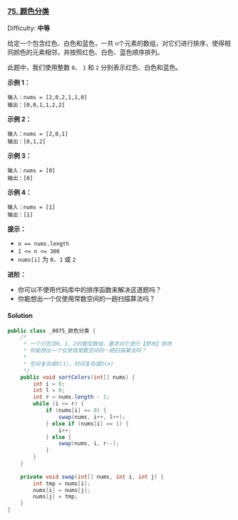 ### [75\. 颜色分类](https://leetcode-cn.com/problems/sort-colors/)

Difficulty: **中等**


给定一个包含红色、白色和蓝色，一共 `n`个元素的数组，对它们进行排序，使得相同颜色的元素相邻，并按照红色、白色、蓝色顺序排列。

此题中，我们使用整数 `0`、 `1` 和 `2` 分别表示红色、白色和蓝色。

**示例 1：**

```
输入：nums = [2,0,2,1,1,0]
输出：[0,0,1,1,2,2]
```

**示例 2：**

```
输入：nums = [2,0,1]
输出：[0,1,2]
```

**示例 3：**

```
输入：nums = [0]
输出：[0]
```

**示例 4：**

```
输入：nums = [1]
输出：[1]
```

**提示：**

*   `n == nums.length`
*   `1 <= n <= 300`
*   `nums[i]` 为 `0`、`1` 或 `2`

**进阶：**

*   你可以不使用代码库中的排序函数来解决这道题吗？
*   你能想出一个仅使用常数空间的一趟扫描算法吗？


#### Solution

```java
public class _0075_颜色分类 {
	/*
	 * 一个只包含0、1、2的整型数组，要求对它进行【原地】排序
	 * 你能想出一个仅使用常数空间的一趟扫描算法吗？
	 * 
	 * 空间复杂度O(1)，时间复杂度O(n)
	 */
    public void sortColors(int[] nums) {
    	int i = 0;
    	int l = 0;
    	int r = nums.length - 1;
    	while (i <= r) {
    		if (nums[i] == 0) {
    			swap(nums, i++, l++);
    		} else if (nums[i] == 1) {
    			i++;
    		} else {
    			swap(nums, i, r--);
    		}
    	}
    }
    
    private void swap(int[] nums, int i, int j) {
    	int tmp = nums[i];
    	nums[i] = nums[j];
    	nums[j] = tmp;
    }
}
```